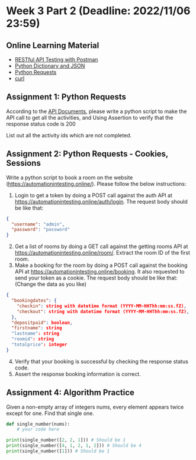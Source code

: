 # Week 3 Part 2 (Deadline: 2022/11/06 23:59)

## Online Learning Material
* [RESTful API Testing with Postman](https://www.udemy.com/course/restful-api-testing-with-postman/learn/lecture/6075726#overview)
* [Python Dictionary and JSON](https://medium.com/analytics-vidhya/python-dictionary-and-json-a-comprehensive-guide-ceed58a3e2ed)
* [Python Requests](https://www.youtube.com/playlist?list=PLJ1odve0o6dX5ndJ5lwiCOR58ycB1rcrV)
* [curl](https://blog.techbridge.cc/2019/02/01/linux-curl-command-tutorial/)

## Assignment 1: Python Requests

According to the [API Documents](https://fakerestapi.azurewebsites.net/index.html), please write a python script to make the API call to get all the activities, and 
Using Assertion to verify that the response status code is 200

List out all the activity ids which are not completed.

## Assignment 2: Python Requests - Cookies, Sessions

Write a python script to book a room on the website (https://automationintesting.online/). Please follow the below instructions:

1. Login to get a token by doing a POST call against the auth API at https://automationintesting.online/auth/login. The request body should be like that:
```json
{
  "username": "admin",
  "password": "password"
}
```
2. Get a list of rooms by doing a GET call against the getting rooms API at https://automationintesting.online/room/. 
Extract the room ID of the first room.
3. Make a booking for the room by doing a POST call against the booking API at https://automationintesting.online/booking. It also requested to send your token as a cookie. The request body should be like that: (Change the data as you like)
```json
{
  "bookingdates": {
    "checkin": string with datetime format (YYYY-MM-HHThh:mm:ss.fZ),
    "checkout": string with datetime format (YYYY-MM-HHThh:mm:ss.fZ),
  },
  "depositpaid": boolean,
  "firstname": string
  "lastname": string
  "roomid": string
  "totalprice": integer
}
```
4. Verify that your booking is successful by checking the response status code.
5. Assert the response booking information is correct.

## Assignment 4: Algorithm Practice
Given a non-empty array of integers nums, every element appears twice except for one. Find that single one.

```python
def single_number(nums):
    # your code here

print(single_number([2, 2, 1])) # Should be 1
print(single_number([4, 1, 2, 1, 2])) # Should be 4
print(single_number([1])) # Should be 1
```
